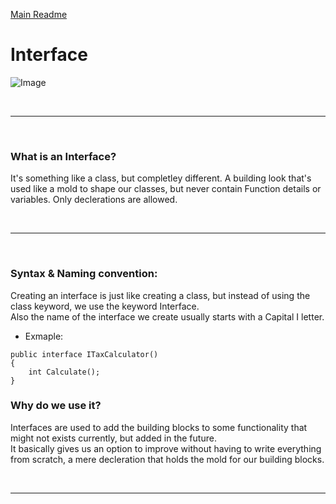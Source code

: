 [Main Readme](https://github.com/shadilios/reading-notes/blob/main/README.md)

# Interface

![Image](https://d8it4huxumps7.cloudfront.net/bites/wp-content/banners/2022/2/620e4a30635f1_difference_between_abstract_class_and_interface_in_c.png)

<br><hr><br>

### What is an Interface?
It's something like a class, but completley different.
A building look that's used like a mold to shape our classes, but never contain Function details or variables.
Only declerations are allowed.


<br><hr><br>

### Syntax & Naming convention:

Creating an interface is just like creating a class, but instead of using the class keyword, we use the keyword Interface.  
Also the name of the interface we create usually starts with a Capital I letter.

* Exmaple:

```
public interface ITaxCalculator()
{
	int Calculate();
}
```


### Why do we use it?

Interfaces are used to add the building blocks to some functionality that might not exists currently, but added in the future.  
It basically gives us an option to improve without having to write everything from scratch, a mere decleration that holds the mold for our building blocks.  


<br><hr><br>

